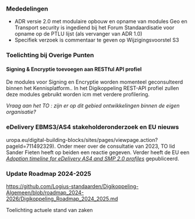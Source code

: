 
### Mededelingen

- ADR versie 2.0 met modulaire opbouw en opname van modules Geo en Transport security is ingediend bij het Forum Standaardisatie voor opname op de PTLU lijst (als vervanger van ADR 1.0)
- Specifiek verzoek is commentaar te geven op Wijzigingsvoorstel S3

### Toelichting bij Overige Punten

#### Signing & Encryptie toevoegen aan RESTful API profiel 

De modules voor Signing en Encryptie worden momenteel geconsulteerd binnen het Kennisplatform..
In het Digikoppeling REST-API profiel zullen deze modules gebruikt worden icm met verdere profilering. 

_Vraag aan het TO : zijn er op dit gebied ontwikkelingen binnen de eigen organisatie?_


### eDelivery EBMS3/AS4 stakeholderonderzoek en EU nieuws
uropa.eu/digital-building-blocks/sites/pages/viewpage.action?pageId=711492329). Onder meer over de consultatie van 2023, TO lid Sander Fieten heeft op beiden een reactie gegeven. Verder heeft de EU een [_Adoption timeline for eDelivery AS4 and SMP 2.0 profiles_](https://ec.europa.eu/digital-building-blocks/sites/pages/viewpage.action?pageId=708411562) gepubliceerd.

### Update Roadmap 2024-2025 
https://github.com/Logius-standaarden/Digikoppeling-Algemeen/blob/roadmap_2024-2026/Digikoppeling_Roadmap_2024_2025.md

Toelichting actuele stand van zaken 

